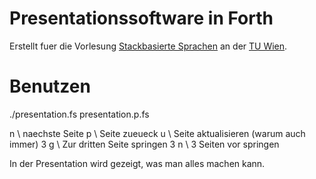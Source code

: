 Presentationssoftware in Forth
==============================

Erstellt fuer die Vorlesung [Stackbasierte Sprachen](http://www.complang.tuwien.ac.at/anton/lvas/stack) an der [TU Wien](http://www.tuwien.ac.at).

Benutzen
========

./presentation.fs presentation.p.fs

  n \ naechste Seite
  p \ Seite zueueck
  u \ Seite aktualisieren (warum auch immer)
  3 g \ Zur dritten Seite springen
  3 n \ 3 Seiten vor springen

In der Presentation wird gezeigt, was man alles machen kann.
